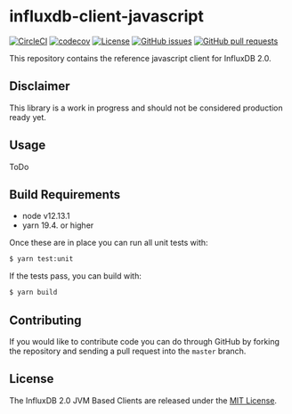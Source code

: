 # influxdb-client-javascript

[![CircleCI](https://circleci.com/gh/bonitoo-io/influxdb-client-js.svg?style=svg)](https://circleci.com/gh/bonitoo-io/influxdb-client-js)
[![codecov](https://codecov.io/gh/bonitoo-io/influxdb-client-js/branch/master/graph/badge.svg)](https://codecov.io/gh/bonitoo-io/influxdb-client-js)
[![License](https://img.shields.io/github/license/bonitoo-io/influxdb-client-js.svg)](https://github.com/bonitoo-io/influxdb-client-js/blob/master/LICENSE)
[![GitHub issues](https://img.shields.io/github/issues-raw/bonitoo-io/influxdb-client-js.svg)](https://github.com/bonitoo-io/influxdb-client-js/issues)
[![GitHub pull requests](https://img.shields.io/github/issues-pr-raw/bonitoo-io/influxdb-client-js.svg)](https://github.com/bonitoo-io/influxdb-client-js/pulls)

This repository contains the reference javascript client for InfluxDB 2.0.

## Disclaimer

This library is a work in progress and should not be considered production ready yet.

## Usage

ToDo

## Build Requirements

- node v12.13.1
- yarn 19.4. or higher

Once these are in place you can run all unit tests with:

```bash
$ yarn test:unit
```

If the tests pass, you can build with:

```bash
$ yarn build
```

## Contributing

If you would like to contribute code you can do through GitHub by forking the repository and sending a pull request into the `master` branch.

## License

The InfluxDB 2.0 JVM Based Clients are released under the [MIT License](https://opensource.org/licenses/MIT).
